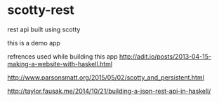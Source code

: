 # scotty-rest
rest api built using scotty 

this is a demo app

refrences used while building this app 
http://adit.io/posts/2013-04-15-making-a-website-with-haskell.html

http://www.parsonsmatt.org/2015/05/02/scotty_and_persistent.html

http://taylor.fausak.me/2014/10/21/building-a-json-rest-api-in-haskell/
